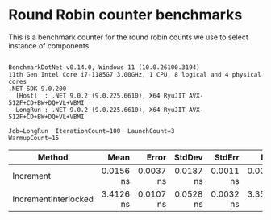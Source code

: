 # Round Robin counter benchmarks

This is a benchmark counter for the round robin counts we use to select instance of components

```

BenchmarkDotNet v0.14.0, Windows 11 (10.0.26100.3194)
11th Gen Intel Core i7-1185G7 3.00GHz, 1 CPU, 8 logical and 4 physical cores
.NET SDK 9.0.200
  [Host]  : .NET 9.0.2 (9.0.225.6610), X64 RyuJIT AVX-512F+CD+BW+DQ+VL+VBMI
  LongRun : .NET 9.0.2 (9.0.225.6610), X64 RyuJIT AVX-512F+CD+BW+DQ+VL+VBMI

Job=LongRun  IterationCount=100  LaunchCount=3  
WarmupCount=15  

```
| Method               | Mean      | Error     | StdDev    | StdErr    | Min       | Max       | Op/s             | Exceptions | Allocated |
|--------------------- |----------:|----------:|----------:|----------:|----------:|----------:|-----------------:|-----------:|----------:|
| Increment            | 0.0156 ns | 0.0037 ns | 0.0187 ns | 0.0011 ns | 0.0000 ns | 0.0946 ns | 64,021,657,121.5 |          - |         - |
| IncrementInterlocked | 3.4126 ns | 0.0107 ns | 0.0528 ns | 0.0032 ns | 3.3531 ns | 3.6255 ns |    293,035,508.7 |          - |         - |
